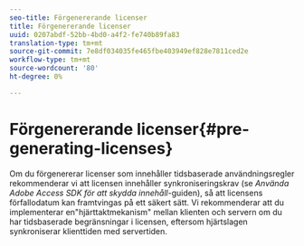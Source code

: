 ```yaml
---
seo-title: Förgenererande licenser
title: Förgenererande licenser
uuid: 0207abdf-52bb-4bd0-a4f2-fe740b89fa83
translation-type: tm+mt
source-git-commit: 7e8df034035fe465fbe403949ef828e7811ced2e
workflow-type: tm+mt
source-wordcount: '80'
ht-degree: 0%

---
```



# Förgenererande licenser{#pre-generating-licenses}

Om du förgenererar licenser som innehåller tidsbaserade användningsregler rekommenderar vi att licensen innehåller synkroniseringskrav (se *Använda Adobe Access SDK för att skydda innehåll*-guiden), så att licensens förfallodatum kan framtvingas på ett säkert sätt. Vi rekommenderar att du implementerar en&quot;hjärttaktmekanism&quot; mellan klienten och servern om du har tidsbaserade begränsningar i licensen, eftersom hjärtslagen synkroniserar klienttiden med servertiden.
